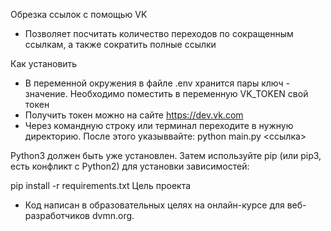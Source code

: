 Обрезка ссылок с помощью VK
- Позволяет посчитать количество переходов по сокращенным ссылкам, а также сократить полные ссылки

Как установить
- В переменной окружения в файле .env хранится пары ключ - значение. Необходимо поместить в переменную VK_TOKEN свой токен
- Получить токен можно на сайте https://dev.vk.com
- Через командную строку или терминал переходите в нужную директорию. После этого указыввайте: python main.py <ссылка>

Python3 должен быть уже установлен. Затем используйте pip (или pip3, есть конфликт с Python2) для установки зависимостей:

pip install -r requirements.txt
Цель проекта
- Код написан в образовательных целях на онлайн-курсе для веб-разработчиков dvmn.org.